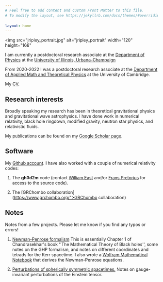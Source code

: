 ```yaml
---
# Feel free to add content and custom Front Matter to this file.
# To modify the layout, see https://jekyllrb.com/docs/themes/#overriding-theme-defaults

layout: home
---
```


<img 	src="jripley_portrait.jpg" 
	alt="jripley_portrait"
	width="120"
	height="168"
>


I am currently a postdoctoral research associate at the [Department of Physics](https://physics.illinois.edu) at the
[University of Illinois, Urbana-Champaign](https://illinois.edu/)

From 2020-2022 I was a postdoctoral research associate at the [Department of Applied Math and Theoretical Physics](https://www.damtp.cam.ac.uk/)
at the University of Cambridge.

My [CV](cv/cv_jripley.pdf).
   
## Research interests

Broadly speaking my research has been in theoretical gravitational physics and gravitational wave astrophysics. 
I have done work in numerical relativity, black hole ringdown, modified gravity, neutron star physics, and relativistic fluids.

My publications can be found on my [Google Scholar page](https://scholar.google.com/citations?user=a7k5tZ8AAAAJ&hl=en).

## Software

My [Github account](https://github.com/JLRipley314).
I have also worked with a couple of numerical relativity codes: 

1. The **gh3d2m** code
   (contact [William East](https://www2.perimeterinstitute.ca/personal/weast/)
   and/or
   [Frans Pretorius](https://physics.princeton.edu//~fpretori/)
   for access to the source code). 

2. The [GRChombo collaboration](https://www.grchombo.org/">GRChombo collaboration)

## Notes

Notes from a few projects. Please let me know if you find any typos or errors!

1. [Newman-Penrose formalism](notes/newman_penrose_formalism.pdf)
   This is essentially Chapter 1 of Chandrasekhar's book ''The Mathematical Theory
   of Black holes'', some notes on the GHP formalism, and notes on different
   coordinates and tetrads for the Kerr spacetime.
   I also wrote a 
   [Wolfram Mathematical Notebook](https://github.com/JLRipley314/2nd-order-teuk-derivations) 
   that derives the Newman-Penrose equations. 

2. [Perturbations of spherically symmetric spacetimes.](notes/spherical_perturbations.pdf)
   Notes on gauge-invariant perturbations of the Einstein tensor. 
